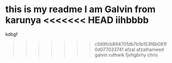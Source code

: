 this is my readme
I am Galvin from karunya
<<<<<<< HEAD
iihbbbb
=======
kdbgf
>>>>>>> c569fcb894701db7b1b153f6b081f0d077033741
afzal
afzalhameed
galvin
ruthwik
fjvhgbrhy
chris